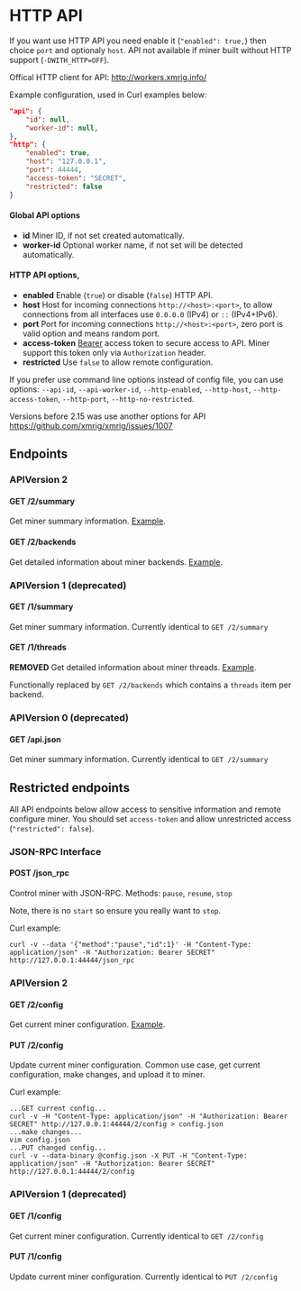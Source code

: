 # HTTP API

If you want use HTTP API you need enable it (`"enabled": true,`) then choice `port` and optionaly `host`. API not available if miner built without HTTP support (`-DWITH_HTTP=OFF`).

Offical HTTP client for API: http://workers.xmrig.info/

Example configuration, used in Curl examples below:

```json
"api": {
	"id": null,
	"worker-id": null,
},
"http": {
	"enabled": true,
	"host": "127.0.0.1",
	"port": 44444,
	"access-token": "SECRET",
	"restricted": false
}
```

#### Global API options
* **id** Miner ID, if not set created automatically.
* **worker-id** Optional worker name, if not set will be detected automatically.

#### HTTP API options,
* **enabled** Enable (`true`) or disable (`false`) HTTP API.
* **host** Host for incoming connections `http://<host>:<port>`, to allow connections from all interfaces use `0.0.0.0` (IPv4) or `::` (IPv4+IPv6).
* **port** Port for incoming connections `http://<host>:<port>`, zero port is valid option and means random port.
* **access-token** [Bearer](https://gist.github.com/xmrig/c75fdd1f8e0f3bac05500be2ab718f8e#file-api-html-L54) access token to secure access to API. Miner support this token only via `Authorization` header.
* **restricted** Use `false` to allow remote configuration.

If you prefer use command line options instead of config file, you can use options: `--api-id`, `--api-worker-id`, `--http-enabled`, `--http-host`, `--http-access-token`, `--http-port`, `--http-no-restricted`.

Versions before 2.15 was use another options for API https://github.com/xmrig/xmrig/issues/1007

## Endpoints

### APIVersion 2

#### GET /2/summary

Get miner summary information. [Example](api/2/summary.json).

#### GET /2/backends

Get detailed information about miner backends. [Example](api/2/backends.json).

### APIVersion 1 (deprecated)

#### GET /1/summary

Get miner summary information. Currently identical to `GET /2/summary`

#### GET /1/threads

**REMOVED** Get detailed information about miner threads. [Example](api/1/threads.json).

Functionally replaced by `GET /2/backends` which contains a `threads` item per backend.

### APIVersion 0 (deprecated)

#### GET /api.json

Get miner summary information. Currently identical to `GET /2/summary`


## Restricted endpoints

All API endpoints below allow access to sensitive information and remote configure miner. You should set `access-token` and allow unrestricted access (`"restricted": false`).

### JSON-RPC Interface

#### POST /json_rpc

Control miner with JSON-RPC. Methods: `pause`, `resume`, `stop`

Note, there is no `start` so ensure you really want to `stop`.

Curl example:

```
curl -v --data '{"method":"pause","id":1}' -H "Content-Type: application/json" -H "Authorization: Bearer SECRET" http://127.0.0.1:44444/json_rpc
```

### APIVersion 2

#### GET /2/config

Get current miner configuration. [Example](api/2/config.json).

#### PUT /2/config

Update current miner configuration. Common use case, get current configuration, make changes, and upload it to miner.

Curl example:

```
...GET current config...
curl -v -H "Content-Type: application/json" -H "Authorization: Bearer SECRET" http://127.0.0.1:44444/2/config > config.json
...make changes...
vim config.json
...PUT changed config...
curl -v --data-binary @config.json -X PUT -H "Content-Type: application/json" -H "Authorization: Bearer SECRET" http://127.0.0.1:44444/2/config
```

### APIVersion 1 (deprecated)

#### GET /1/config

Get current miner configuration. Currently identical to `GET /2/config`

#### PUT /1/config

Update current miner configuration. Currently identical to `PUT /2/config`
